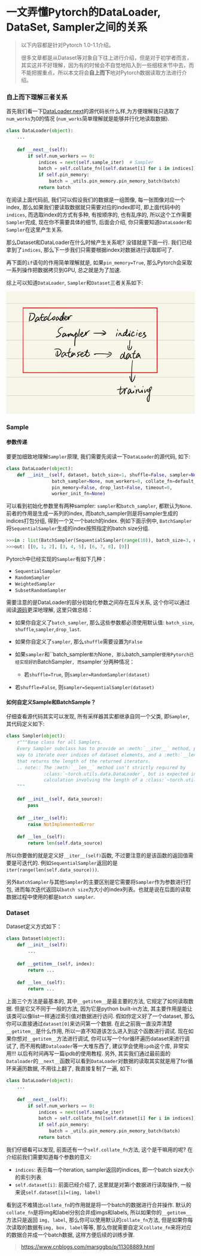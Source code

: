 # 一文弄懂Pytorch的DataLoader, DataSet, Sampler之间的关系

> 以下内容都是针对Pytorch 1.0-1.1介绍。
>
> 很多文章都是从Dataset等对象自下往上进行介绍，但是对于初学者而言，其实这并不好理解，因为有的时候会不自觉地陷入到一些细枝末节中去，而不能把握重点，所以本文将会**自上而下**地对Pytorch数据读取方法进行介绍。

### 自上而下理解三者关系

首先我们看一下[DataLoader.next](https://github.com/pytorch/pytorch/blob/0b868b19063645afed59d6d49aff1e43d1665b88/torch/utils/data/dataloader.py#L557-L563)的源代码长什么样,为方便理解我只选取了`num_works`为0的情况 (`num_works`简单理解就是能够并行化地读取数据).

```python
class DataLoader(object):
	...
	
    def __next__(self):
        if self.num_workers == 0:  
            indices = next(self.sample_iter)  # Sampler
            batch = self.collate_fn([self.dataset[i] for i in indices]) # Dataset
            if self.pin_memory:
                batch = _utils.pin_memory.pin_memory_batch(batch)
            return batch
```

在阅读上面代码前, 我们可以假设我们的数据是一组图像, 每一张图像对应一个index, 那么如果我们要读取数据就只需要对应的index即可, 即上面代码中的`indices`, 而选取index的方式有多种, 有按顺序的, 也有乱序的, 所以这个工作需要`Sampler`完成, 现在你不需要具体的细节, 后面会介绍, 你只需要知道`DataLoader`和`Sampler`在这里产生关系.

那么Dataset和DataLoader在什么时候产生关系呢? 没错就是下面一行. 我们已经拿到了`indices`, 那么下一步我们只需要根据index对数据进行读取即可了.

再下面的`if`语句的作用简单理解就是, 如果`pin_memory=True`, 那么Pytorch会采取一系列操作把数据拷贝到GPU, 总之就是为了加速.

综上可以知道`DataLoader`, `Sampler`和`Dataset`三者关系如下:

![g79zz9rukh](assert/g79zz9rukh.png)

### Sample

#### 参数传递

要更加细致地理解`Sampler`原理, 我们需要先阅读一下`DataLoader`的源代码, 如下:

```python
class DataLoader(object):
    def __init__(self, dataset, batch_size=1, shuffle=False, sampler=None,
                 batch_sampler=None, num_workers=0, collate_fn=default_collate,
                 pin_memory=False, drop_last=False, timeout=0,
                 worker_init_fn=None)
```

可以看到初始化参数里有两种sampler: `sampler`和`batch_sampler`, 都默认为`None`. 前者的作用是生成一系列的index, 而batch_sampler则是将sampler生成的indices打包分组, 得到一个又一个batch的index. 例如下面示例中, `BatchSampler`将`SequentialSampler`生成的index按照指定的batch size分组.

```python
>>>in : list(BatchSampler(SequentialSampler(range(10)), batch_size=3, drop_last=False))
>>>out: [[0, 1, 2], [3, 4, 5], [6, 7, 8], [9]]
```

Pytorch中已经实现的`Sampler`有如下几种：

- `SequentialSampler`
- `RandomSampler`
- `WeightedSampler`
- `SubsetRandomSampler`

需要注意的是DataLoader的部分初始化参数之间存在互斥关系, 这个你可以通过阅读[源码](https://github.com/pytorch/pytorch/blob/0b868b19063645afed59d6d49aff1e43d1665b88/torch/utils/data/dataloader.py#L157-L182)更深地理解, 这里只做总结：

- 如果你自定义了`batch_sampler`, 那么这些参数都必须使用默认值: `batch_size`, `shuffle`,`sampler`,`drop_last`.

- 如果你自定义了`sampler`, 那么`shuffle`需要设置为`False`

- 如果`sampler`和``batch_sampler`都为`None`, 那么`batch_sampler`使用Pytorch已经实现好的`BatchSampler`, 而`sampler`分两种情况：

    - 若`shuffle=True`, 则`sampler=RandomSampler(dataset)`
- 若`shuffle=False`, 则`sampler=SequentialSampler(dataset)`

#### 如何自定义Sample和BatchSample？

仔细查看源代码其实可以发现, 所有采样器其实都继承自同一个父类, 即`Sampler`,其代码定义如下: 

```python
class Sampler(object):
    r"""Base class for all Samplers.
    Every Sampler subclass has to provide an :meth:`__iter__` method, providing a
    way to iterate over indices of dataset elements, and a :meth:`__len__` method
    that returns the length of the returned iterators.
    .. note:: The :meth:`__len__` method isn't strictly required by
              :class:`~torch.utils.data.DataLoader`, but is expected in any
              calculation involving the length of a :class:`~torch.utils.data.DataLoader`.
    """

    def __init__(self, data_source):
        pass

    def __iter__(self):
        raise NotImplementedError
		
    def __len__(self):
        return len(self.data_source)
```

所以你要做的就是定义好`__iter__(self)`函数, 不过要注意的是该函数的返回值需要是可迭代的. 例如`SequentialSampler`返回的是`iter(range(len(self.data_source)))`.

另外`BatchSampler`与其他`Sampler`的主要区别是它需要将`Sampler`作为参数进行打包, 进而每次迭代返回以`batch size`为大小的index列表。也就是说在后面的读取数据过程中使用的都是`batch sampler`.

### Dataset

Dataset定义方式如下：

```python
class Dataset(object):
	def __init__(self):
		...
		
	def __getitem__(self, index):
		return ...
	
	def __len__(self):
		return ...
```

上面三个方法是最基本的, 其中`__getitem__`是最主要的方法, 它规定了如何读取数据. 但是它又不同于一般的方法, 因为它是python built-in方法, 其主要作用是能让该类可以像list一样通过索引值对数据进行访问. 假如你定义好了一个dataset, 那么你可以直接通过`dataset[0]`来访问第一个数据. 在此之前我一直没弄清楚`__getitem__`是什么作用, 所以一直不知道该怎么进入到这个函数进行调试. 现在如果你想对`__getitem__`方法进行调试, 你可以写一个for循环遍历dataset来进行调试了, 而不用构建`Dataloader`等一大堆东西了, 建议学会使用`ipdb`这个库, 非常实用!!! 以后有时间再写一篇ipdb的使用教程. 另外, 其实我们通过最前面的`Dataloader`的`__next__`函数可以看到`DataLoader`对数据的读取其实就是用了for循环来遍历数据, 不用往上翻了, 我直接复制了一遍, 如下: 

```python
class DataLoader(object): 
    ... 
     
    def __next__(self): 
        if self.num_workers == 0:   
            indices = next(self.sample_iter)  
            batch = self.collate_fn([self.dataset[i] for i in indices]) # this line 
            if self.pin_memory: 
                batch = _utils.pin_memory.pin_memory_batch(batch) 
            return batch
```

我们仔细看可以发现, 前面还有一个`self.collate_fn`方法, 这个是干嘛用的呢? 在介绍前我们需要知道每个参数的意义:

- `indices`: 表示每一个iteration, sampler返回的indices, 即一个batch size大小的索引列表
- `self.dataset[i]`: 前面已经介绍了, 这里就是对第i个数据进行读取操作, 一般来说`self.dataset[i]=(img, label)`

看到这不难猜出`collate_fn`的作用就是将一个batch的数据进行合并操作. 默认的`collate_fn`是将img和label分别合并成imgs和labels, 所以如果你的`__getitem__`方法只是返回 `img, label`, 那么你可以使用默认的`collate_fn`方法, 但是如果你每次读取的数据有`img, box, label`等等, 那么你就需要自定义`collate_fn`来将对应的数据合并成一个batch数据, 这样方便后续的训练步骤.

> https://www.cnblogs.com/marsggbo/p/11308889.html